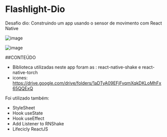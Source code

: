# Flashlight-Dio

Desafio dio: Construindo um app usando o sensor de movimento com React Native



![image](https://user-images.githubusercontent.com/104704455/175448027-c9c969e2-a376-45ce-866d-2e809a51a2d9.png)

![image](https://user-images.githubusercontent.com/104704455/175448040-f01b4a36-f059-4a8a-8798-0e2a493a6466.png)


##CONTEÚDO

- Biblioteca utilizadas neste app foram as : react-native-shake e react-native-torch
- icones: https://drive.google.com/drive/folders/1aDTyA09EFjFvqmXqkDKLoMhFx65QQExQ

Foi utilizado também:

- StyleSheet
- Hook useState
- Hook useEffect
- Add Listener to RNShake
- Lifecicly ReactJS
